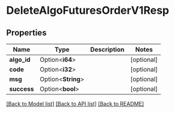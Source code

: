 # DeleteAlgoFuturesOrderV1Resp

## Properties

Name | Type | Description | Notes
------------ | ------------- | ------------- | -------------
**algo_id** | Option<**i64**> |  | [optional]
**code** | Option<**i32**> |  | [optional]
**msg** | Option<**String**> |  | [optional]
**success** | Option<**bool**> |  | [optional]

[[Back to Model list]](../README.md#documentation-for-models) [[Back to API list]](../README.md#documentation-for-api-endpoints) [[Back to README]](../README.md)


